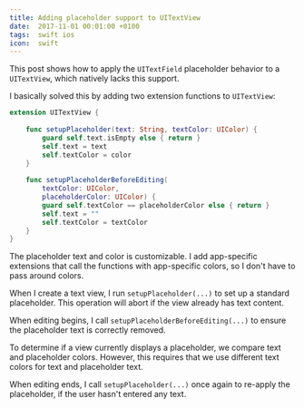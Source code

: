```yaml
---
title: Adding placeholder support to UITextView
date:  2017-11-01 00:01:00 +0100
tags:  swift ios
icon:  swift
---
```


This post shows how to apply the `UITextField` placeholder behavior to a `UITextView`, which natively lacks this support.

I basically solved this by adding two extension functions to `UITextView`:

```swift
extension UITextView {
    
    func setupPlaceholder(text: String, textColor: UIColor) {
        guard self.text.isEmpty else { return }
        self.text = text
        self.textColor = color
    }
    
    func setupPlaceholderBeforeEditing(
        textColor: UIColor, 
        placeholderColor: UIColor) {
        guard self.textColor == placeholderColor else { return }
        self.text = ""
        self.textColor = textColor
    }
}
```

The placeholder text and color is customizable. I add app-specific extensions that call the functions with app-specific colors, so I don't have to pass around colors.

When I create a text view, I run `setupPlaceholder(...)` to set up a standard placeholder. This operation will abort if the view already has text content. 

When editing begins, I call `setupPlaceholderBeforeEditing(...)` to ensure the placeholder text is correctly removed.

To determine if a view currently displays a placeholder, we compare text and placeholder colors. However, this requires that we use different text colors for text and placeholder text.

When editing ends, I call `setupPlaceholder(...)` once again to re-apply the placeholder, if the user hasn't entered any text.